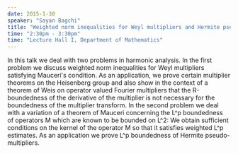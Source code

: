 ```yaml
---
date: 2015-1-30
speaker: "Sayan Bagchi"
title: "Weighted norm inequalities for Weyl multipliers and Hermite pseudo-multipliers"
time: "2:30pm - 3:30pm" 
time: "Lecture Hall I, Department of Mathematics"
---
```

In this talk we deal with two problems in harmonic analysis. In the first problem we discuss weighted norm inequalities for Weyl multipliers satisfying Mauceri's condition. As an application, we prove certain multiplier theorems on the Heisenberg group and also show in the context of a theorem of Weis on operator valued Fourier multipliers that the R-boundedness of the derivative of the multiplier is not necessary for the boundedness of the multiplier transform. In the second problem we deal with a variation of a theorem of Mauceri concerning the L^p boundedness of operators M which are known to be bounded on L^2: We obtain sufficient conditions on the kernel of the operator M so that it satisfies weighted L^p estimates. As an application we prove L^p boundedness of Hermite pseudo-multipliers.
